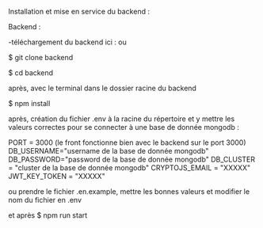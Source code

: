 Installation et mise en service du backend :

Backend :

-téléchargement du backend ici :  ou

$ git clone  backend

$ cd backend

après, avec le terminal dans le dossier racine du backend

$ npm install

après, création du fichier .env à la racine du répertoire et y mettre les valeurs correctes pour se connecter à une base de donnée mongodb :

PORT = 3000 (le front fonctionne bien avec le backend sur le port 3000)
DB_USERNAME="username de la base de donnée mongodb"
DB_PASSWORD="password de la base de donnée mongodb"
DB_CLUSTER = "cluster de la base de donnée mongodb"
CRYPTOJS_EMAIL = "XXXXX"
JWT_KEY_TOKEN = "XXXXX"

ou prendre le fichier .en.example, mettre les bonnes valeurs et modifier le nom du fichier en .env

et après
$ npm run start